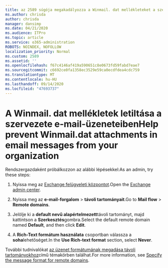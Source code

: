 ```yaml
---
title: az 2589 súgója megakadályozza a Winmail. dat mellékleteket a szervezetből származó e-mail-üzenetekben
ms.author: chrisda
author: chrisda
manager: dansimp
ms.date: 04/21/2020
ms.audience: ITPro
ms.topic: article
ms.service: o365-administration
ROBOTS: NOINDEX, NOFOLLOW
localization_priority: Normal
ms.custom: 2589
ms.assetid: ''
ms.openlocfilehash: f67c4146af419a590651c8e0673fd59fabd7eae7
ms.sourcegitcommit: c6692ce0fa1358ec3529e59ca0ecdfdea4cdc759
ms.translationtype: MT
ms.contentlocale: hu-HU
ms.lasthandoff: 09/14/2020
ms.locfileid: "47693737"
---
```

# <a name="help-prevent-winmaildat-attachments-in-email-messages-from-your-organization"></a><span data-ttu-id="fb0f2-102">A Winmail. dat mellékletek letiltása a szervezete e-mail-üzeneteiben</span><span class="sxs-lookup"><span data-stu-id="fb0f2-102">Help prevent Winmail.dat attachments in email messages from your organization</span></span>

<span data-ttu-id="fb0f2-103">Rendszergazdaként próbálkozzon az alábbi lépésekkel:</span><span class="sxs-lookup"><span data-stu-id="fb0f2-103">As an admin, try these steps:</span></span>

1. <span data-ttu-id="fb0f2-104">Nyissa meg az [Exchange felügyeleti központot](https://outlook.office365.com/ecp/).</span><span class="sxs-lookup"><span data-stu-id="fb0f2-104">Open the [Exchange admin center](https://outlook.office365.com/ecp/).</span></span>

2. <span data-ttu-id="fb0f2-105">Nyissa meg az **e-mail-forgalom**  >  **távoli tartományait**.</span><span class="sxs-lookup"><span data-stu-id="fb0f2-105">Go to **Mail flow** > **Remote domains**.</span></span>

3. <span data-ttu-id="fb0f2-106">Jelölje ki a **default nevű alapértelmezett**távoli tartományt, majd kattintson a **Szerkesztés**gombra.</span><span class="sxs-lookup"><span data-stu-id="fb0f2-106">Select the default remote domain named **Default**, and then click **Edit**.</span></span>

4. <span data-ttu-id="fb0f2-107">A **Rich-Text formátum használata** csoportban válassza a **soha**lehetőséget.</span><span class="sxs-lookup"><span data-stu-id="fb0f2-107">In the **Use Rich-text format** section, select **Never**.</span></span>

<span data-ttu-id="fb0f2-108">További tudnivalókat [az üzenet formátumának megadása távoli tartományokhoz](https://docs.microsoft.com/Exchange/mail-flow-best-practices/remote-domains/remote-domains#specifying-message-format)című témakörben találhat.</span><span class="sxs-lookup"><span data-stu-id="fb0f2-108">For more information, see [Specify the message format for remote domains](https://docs.microsoft.com/Exchange/mail-flow-best-practices/remote-domains/remote-domains#specifying-message-format).</span></span>
